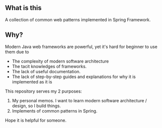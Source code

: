 ## What is this

A collection of common web patterns implemented in Spring Framework.

## Why?

Modern Java web frameworks are powerful, yet it's hard for beginner to use them due to 
- The complexity of modern software architecture
- The tacit knowledges of frameworks.
- The lack of useful documentation.
- The lack of step-by-step guides and explanations for why it is implemented as it is

This repository serves my 2 purposes:
1. My personal memos. I want to learn modern software architecture / design, so I build things.
2. Implements of common patterns in Spring.

Hope it is helpful for someone.
